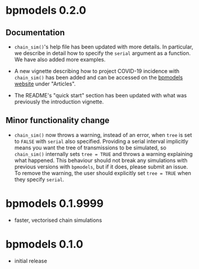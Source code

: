 # bpmodels 0.2.0

## Documentation

* `chain_sim()`'s help file has been updated with more details. In particular,
we describe in detail how to specify the `serial` argument as a function. We 
have also added more examples.

* A new vignette describing how to project COVID-19 incidence with `chain_sim()`
has been added and can be accessed on the 
[bpmodels website](https://epiverse-trace.github.io/bpmodels/) under "Articles".

* The README's "quick start" section has been updated with what was 
previously the introduction vignette.

## Minor functionality change

* `chain_sim()` now throws a warning, instead of an error, when `tree` is set 
to `FALSE` with `serial` also specified. Providing a serial interval implicitly
means you want the tree of transmissions to be simulated, so `chain_sim()`
internally sets `tree = TRUE` and throws a warning explaining what happened. 
This behaviour should not break any simulations with previous versions 
with `bpmodels`, but if it does, please submit an issue. 
To remove the warning, the user should explicitly set `tree = TRUE` when 
they specify `serial`. 

# bpmodels 0.1.9999

* faster, vectorised chain simulations

# bpmodels 0.1.0

* initial release
